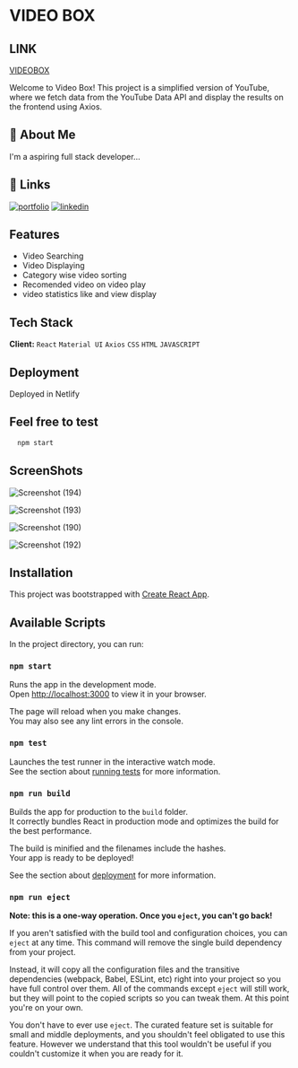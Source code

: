 
# VIDEO BOX
## LINK
[VIDEOBOX](https://main--remarkable-choux-7fefb8.netlify.app/)

Welcome to Video Box! This project is a simplified version of YouTube, where we fetch data from the YouTube Data API and display the results on the frontend using Axios.


## 🚀 About Me
I'm a aspiring  full stack developer...

## 🔗 Links
[![portfolio](https://img.shields.io/badge/my_portfolio-000?style=for-the-badge&logo=ko-fi&logoColor=white)](https://mrinalspersonalportfolio.netlify.app//)
[![linkedin](https://img.shields.io/badge/linkedin-0A66C2?style=for-the-badge&logo=linkedin&logoColor=white)](https://www.linkedin.com/in/mrinal-singha-754b57249/)
## Features

- Video Searching
- Video Displaying 
- Category wise video sorting
- Recomended video on video play
- video statistics like and view display 


## Tech Stack

**Client:**
`React`
`Material UI`
`Axios`
`CSS`
`HTML`
`JAVASCRIPT`




## Deployment

Deployed in Netlify


## Feel free to test
```bash
  npm start
```

## ScreenShots

![Screenshot (194)](https://user-images.githubusercontent.com/100140781/233283699-3b0b778a-a9e0-4208-bec5-912c549c09c3.png)

![Screenshot (193)](https://user-images.githubusercontent.com/100140781/233283813-a236902d-6790-4147-882a-b487034c7571.png)

![Screenshot (190)](https://user-images.githubusercontent.com/100140781/233283820-710b6159-d45a-43ef-b80a-c95561cd0780.png)

![Screenshot (192)](https://user-images.githubusercontent.com/100140781/233283830-eb3ff0e9-049f-4745-8616-571304fd3cb4.png)



## Installation

This project was bootstrapped with [Create React App](https://github.com/facebook/create-react-app).

## Available Scripts

In the project directory, you can run:

### `npm start`

Runs the app in the development mode.\
Open [http://localhost:3000](http://localhost:3000) to view it in your browser.

The page will reload when you make changes.\
You may also see any lint errors in the console.

### `npm test`

Launches the test runner in the interactive watch mode.\
See the section about [running tests](https://facebook.github.io/create-react-app/docs/running-tests) for more information.

### `npm run build`

Builds the app for production to the `build` folder.\
It correctly bundles React in production mode and optimizes the build for the best performance.

The build is minified and the filenames include the hashes.\
Your app is ready to be deployed!

See the section about [deployment](https://facebook.github.io/create-react-app/docs/deployment) for more information.

### `npm run eject`

**Note: this is a one-way operation. Once you `eject`, you can't go back!**

If you aren't satisfied with the build tool and configuration choices, you can `eject` at any time. This command will remove the single build dependency from your project.

Instead, it will copy all the configuration files and the transitive dependencies (webpack, Babel, ESLint, etc) right into your project so you have full control over them. All of the commands except `eject` will still work, but they will point to the copied scripts so you can tweak them. At this point you're on your own.

You don't have to ever use `eject`. The curated feature set is suitable for small and middle deployments, and you shouldn't feel obligated to use this feature. However we understand that this tool wouldn't be useful if you couldn't customize it when you are ready for it.
